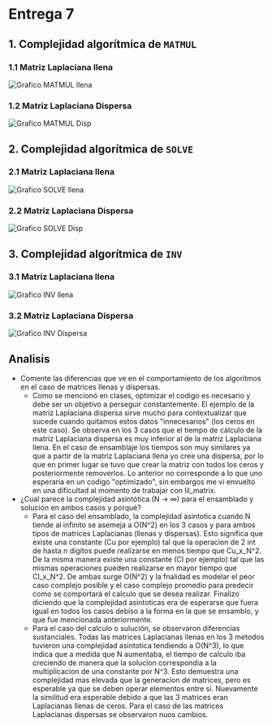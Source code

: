 # Entrega 7

## 1. Complejidad algorítmica de `MATMUL`
   ### 1.1 Matriz Laplaciana llena
   ![Grafico MATMUL llena](https://user-images.githubusercontent.com/43649125/90902601-b63ad880-e39a-11ea-98fb-9c1230250c35.png)
   ### 1.2 Matriz Laplaciana Dispersa
   ![Grafico MATMUL Disp](https://user-images.githubusercontent.com/43649125/90902612-baff8c80-e39a-11ea-9973-1ff6f040edd0.png)

## 2. Complejidad algorítmica de `SOLVE`
   ### 2.1 Matriz Laplaciana llena
  ![Grafico SOLVE llena](https://user-images.githubusercontent.com/43649125/90902627-c05cd700-e39a-11ea-937c-80bfd3bf1e27.png)
   ### 2.2 Matriz Laplaciana Dispersa
  ![Grafico SOLVE Disp](https://user-images.githubusercontent.com/43649125/90902638-c3f05e00-e39a-11ea-9fdb-0fbb2bbd3641.png)

## 3. Complejidad algorítmica de `INV`
   ### 3.1 Matriz Laplaciana llena
  ![Grafico INV llena](https://user-images.githubusercontent.com/43649125/90902655-c81c7b80-e39a-11ea-83d9-cb155864961b.png)
   ### 3.2 Matriz Laplaciana Dispersa
  ![Grafico INV Dispersa](https://user-images.githubusercontent.com/43649125/90902667-cc489900-e39a-11ea-8b50-bb8f70e039ff.png)

## Analisis
* Comente las diferencias que ve en el comportamiento de los algoritmos en el caso de matrices llenas y dispersas.
   * Como se mencionó en clases, optimizar el codigo es necesario y debe ser un objetivo a perseguir constantemente. El ejemplo de la matriz Laplaciana dispersa sirve mucho para contextualizar que sucede cuando quitamos estos datos "innecesarios" (los ceros en este caso). Se observa en los 3 casos que el tiempo de cálculo de la matriz Laplaciana dispersa es muy inferior al de la matriz Laplaciana llena. En el caso de ensamblaje los tiempos son muy similares ya que a partir de la matriz Laplaciana llena yo cree una dispersa, por lo que en primer lugar se tuvo que crear la matriz con todos los ceros y posteriormente removerlos. Lo anterior no corresponde a lo que uno esperaria en un codigo "optimizado", sin embargos me vi envuelto en una dificultad al momento de trabajar con lil_matrix.
* ¿Cual parece la complejidad asintótica (N → ∞)  para el ensamblado y solución en ambos casos y porqué?
   * Para el caso del ensamblado, la complejidad asintotica cuando N tiende al infinito se asemeja a O(N^2) en los 3 casos y para ambos tipos de matrices Laplacianas (llenas y dispersas). Esto significa que existe una constante (Cu por ejemplo) tal que la operacion de 2 int de hasta n digitos puede realizarse en menos tiempo que Cu_x_N^2. De la misma manera existe una constante (Cl por ejemplo) tal que las mismas operaciones pueden realizarse en mayor tiempo que Cl_x_N^2. De ambas surge O(N^2) y la fnalidad es modelar el peor caso complejo posible y el caso complejo promedio para predecir como se comportará el calculo que se desea realizar. Finalizo diciendo que la complejidad asintoticas era de esperarse que fuera igual en todos los casos debiso a la forma en la que se ensamblo, y que fue mencionada anteriormente.
   * Para el caso del calculo o sulución, se observaron diferencias sustanciales. Todas las matrices Laplacianas llenas en los 3 metodos tuvieron una complejidad asintotica tendiendo a O(N^3), lo que indica que a medida que N aumentaba, el tiempo de calculo iba creciendo de manera que la solucion correspondia a la multiplicacion de una constante por N^3. Esto demuestra una complejidad mas elevada que la generacion de matrices, pero es esperable ya que se deben operar elementos entre si. Nuevamente la similitud era esperable debido a que las 3 matrices eran Laplacianas llenas de ceros.
   Para el caso de las matrices Laplacianas dispersas se observaron nuos cambios.
